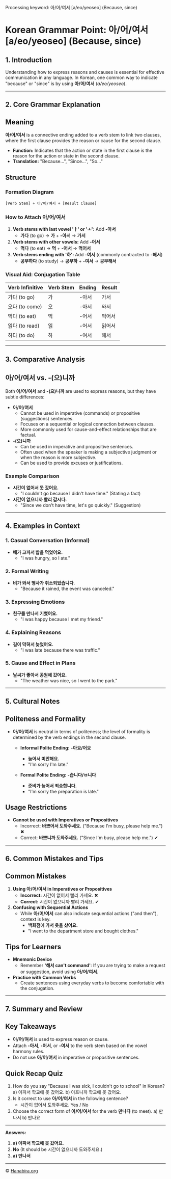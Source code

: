 Processing keyword: 아/어/여서 [a/eo/yeoseo] (Because, since)
# Korean Grammar Point: 아/어/여서 [a/eo/yeoseo] (Because, since)

## 1. Introduction
Understanding how to express reasons and causes is essential for effective communication in any language. In Korean, one common way to indicate "because" or "since" is by using **아/어/여서** (*a/eo/yeoseo*).

---
## 2. Core Grammar Explanation
## Meaning
**아/어/여서** is a connective ending added to a verb stem to link two clauses, where the first clause provides the reason or cause for the second clause.
- **Function:** Indicates that the action or state in the first clause is the reason for the action or state in the second clause.
- **Translation:** "Because...", "Since...", "So..."
## Structure
### Formation Diagram
```
[Verb Stem] + 아/어/여서 + [Result Clause]
```
### How to Attach **아/어/여서**
1. **Verb stems with last vowel 'ㅏ' or 'ㅗ':** Add **-아서**
   - **가다** (to go) → **가** + **-아서** → **가서**
2. **Verb stems with other vowels:** Add **-어서**
   - **먹다** (to eat) → **먹** + **-어서** → **먹어서**
3. **Verb stems ending with '하':** Add **-여서** (commonly contracted to **-해서**)
   - **공부하다** (to study) → **공부하** + **-여서** → **공부해서**
### Visual Aid: Conjugation Table
| Verb Infinitive | Verb Stem | Ending | Result |
|-----------------|-----------|--------|--------|
| 가다 (to go)    | 가        | -아서   | 가서   |
| 오다 (to come)  | 오        | -아서   | 와서   |
| 먹다 (to eat)   | 먹        | -어서   | 먹어서 |
| 읽다 (to read)  | 읽        | -어서   | 읽어서 |
| 하다 (to do)    | 하        | -여서   | 해서   |
---
## 3. Comparative Analysis
## **아/어/여서** vs. **-(으)니까**
Both **아/어/여서** and **-(으)니까** are used to express reasons, but they have subtle differences:
- **아/어/여서**
  - Cannot be used in imperative (commands) or propositive (suggestions) sentences.
  - Focuses on a sequential or logical connection between clauses.
  - More commonly used for cause-and-effect relationships that are factual.
- **-(으)니까**
  - Can be used in imperative and propositive sentences.
  - Often used when the speaker is making a subjective judgment or when the reason is more subjective.
  - Can be used to provide excuses or justifications.
### Example Comparison
- **시간이 없어서 못 갔어요.**
  - "I couldn't go because I didn't have time." (Stating a fact)
- **시간이 없으니까 빨리 갑시다.**
  - "Since we don't have time, let's go quickly." (Suggestion)
---
## 4. Examples in Context
### 1. Casual Conversation (Informal)
- **배가 고파서 밥을 먹었어요.**
  - "I was hungry, so I ate."
### 2. Formal Writing
- **비가 와서 행사가 취소되었습니다.**
  - "Because it rained, the event was canceled."
### 3. Expressing Emotions
- **친구를 만나서 기뻤어요.**
  - "I was happy because I met my friend."
### 4. Explaining Reasons
- **길이 막혀서 늦었어요.**
  - "I was late because there was traffic."
### 5. Cause and Effect in Plans
- **날씨가 좋아서 공원에 갔어요.**
  - "The weather was nice, so I went to the park."
---
## 5. Cultural Notes
## Politeness and Formality
- **아/어/여서** is neutral in terms of politeness; the level of formality is determined by the verb endings in the second clause.
  
  - **Informal Polite Ending:** **-아요/어요**
    
    - **늦어서 미안해요.**
    - "I'm sorry I'm late."
  
  - **Formal Polite Ending:** **-습니다/ㅂ니다**
    
    - **준비가 늦어서 죄송합니다.**
    - "I'm sorry the preparation is late."
## Usage Restrictions
- **Cannot be used with Imperatives or Propositives**
  - Incorrect: **바쁘어서 도와주세요.** ("Because I'm busy, please help me.") ✖
  - Correct: **바쁘니까 도와주세요.** ("Since I'm busy, please help me.") ✔
---
## 6. Common Mistakes and Tips
## Common Mistakes
1. **Using 아/어/여서 in Imperatives or Propositives**
   - **Incorrect:** 시간이 없어서 빨리 가세요. ✖
   - **Correct:** 시간이 없으니까 빨리 가세요. ✔
2. **Confusing with Sequential Actions**
   - While **아/어/여서** can also indicate sequential actions ("and then"), context is key.
     - **백화점에 가서 옷을 샀어요.**
     - "I went to the department store and bought clothes."
## Tips for Learners
- **Mnemonic Device**
  - Remember **'해서 can't command'**: If you are trying to make a request or suggestion, avoid using **아/어/여서**.
- **Practice with Common Verbs**
  - Create sentences using everyday verbs to become comfortable with the conjugation.
---
## 7. Summary and Review
## Key Takeaways
- **아/어/여서** is used to express reason or cause.
- Attach **-아서**, **-어서**, or **-여서** to the verb stem based on the vowel harmony rules.
- Do not use **아/어/여서** in imperative or propositive sentences.
## Quick Recap Quiz
1. How do you say "Because I was sick, I couldn't go to school" in Korean?
   a) 아파서 학교에 못 갔어요.
   b) 아프니까 학교에 못 갔어요.
2. Is it correct to use **아/어/여서** in the following sentence?
   - 시간이 없어서 도와주세요.
   Yes / No
3. Choose the correct form of **아/어/여서** for the verb **만나다** (to meet).
   a) 만나서
   b) 만나요
---
**Answers:**
1. **a) 아파서 학교에 못 갔어요.**
2. **No** (It should be 시간이 없으니까 도와주세요.)
3. **a) 만나서**

---
© [Hanabira.org](https://hanabira.org)
